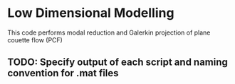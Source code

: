 # Low Dimensional Modelling

This code performs modal reduction and Galerkin projection of plane couette flow (PCF)

## TODO: Specify output of each script and naming convention for .mat files
